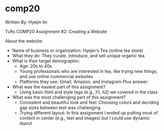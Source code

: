 # comp20
Written By: Hyejin Im

Tufts COMP20 Assignment #2: Creating a Website

About the website:
- Name of business or organization: Hyejin's Tea (online tea store)
- What they do: They curate, introduce, and sell unique organic tea
- What is their target demographic: 
  - Age: 20s to 40s
  - Young professonals who are interested in tea, like trying new things, and use online commercial websites
  - Platforms they use: Gmail, Amazon, and Instagram
Plus answer:
- What was the easiest part of this assignment? 
  - Using basic html and style tags (e.g., h1, h2) we covered in the class
- What was the most challenging part of this assignment? 
  - Consistent and beautiful look and feel: Choosing colors and deciding gap sizes between text was challenging
  - Trying different layout: In this assignment I ended up putting most of content in center (e.g., text and images) but I could use dynamic layout
